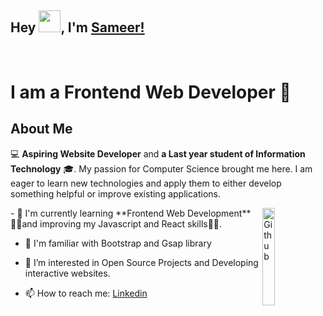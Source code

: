 
## Hey <img src="https://github.com/TheDudeThatCode/TheDudeThatCode/blob/master/Assets/gandalf_parrot.gif" width="35">, I'm [Sameer!](https://sameer07x19.github.io/) 
<br>
<h1>I am a Frontend Web Developer 🌊</h1>
<h2> About Me</h2>
 
 💻 **Aspiring Website Developer** and **a Last year student of Information Technology** 🎓. My passion for Computer Science brought me here. I am eager to learn new technologies and apply them to either develop something helpful or improve existing applications.
 
<!-- <img width="55%" align="right" alt="Github" src="https://raw.githubusercontent.com/onimur/.github/master/.resources/git-header.svg" /> -->
 <img width="20%" align="right" alt="Github"  src="https://github.com/TheDudeThatCode/TheDudeThatCode/blob/master/Assets/Developer.gif">
-  🔭 I'm currently learning **Frontend Web Development** 🙋‍♂️and improving my Javascript and React skills👨‍💻.
  
-  🌱 I'm familiar with Bootstrap and Gsap library 

-  👀 I’m interested in Open Source Projects and Developing interactive websites.
  
-  📫 How to reach me: [Linkedin](https://www.linkedin.com/in/sameer07x19/) 
